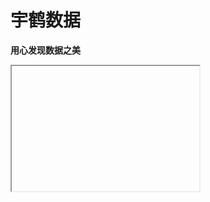 # 宇鹤数据
**用心发现数据之美**
<div>
  <iframe id="inlineFrameExample"
      title="Inline Frame Example"
      width="300"
      height="200"
      src=>
  </iframe>
</div>
